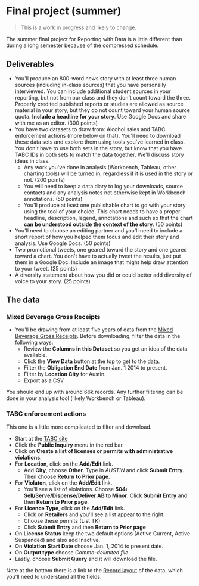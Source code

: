# Final project (summer)

> This is a work in progress and likely to change.

The summer final project for Reporting with Data is a little different than during a long semester because of the compressed schedule.

## Deliverables

- You'll produce an 800-word news story with at least three human sources (including in-class sources) that you have personally interviewed. You can include additional student sources in your reporting, but not from our class and they don't count toward the three. Properly credited published reports or studies are allowed as source material in your story, but they do not count toward your human source quota. **Include a headline for your story**.  Use Google Docs and share with me as an editor. (300 points)
- You have two datasets to draw from: Alcohol sales and TABC enforcement actions (more below on that). You'll need to download these data sets and explore them using tools you've learned in class. You don't have to use both sets in the story, but know that you have TABC IDs in both sets to match the data together. We'll discuss story ideas in class.
  - Any work you've done in analysis (Workbench, Tableau, other charting tools) will be turned in, regardless if it is used in the story or not. (200 points)
  - You will need to keep a data diary to log your downloads, source contacts and any analysis notes not otherwise kept in Workbench annotations. (50 points)
  - You'll produce at least one publishable chart to go with your story using the tool of your choice. This chart needs to have a proper headline, description, legend, annotations and such so that the chart **can be understood outside the context of the story**. (50 points)
- You'll need to choose an editing partner and you'll need to include a short report of how you helped them focus and edit their story and analysis. Use Google Docs. (50 points)
- Two promotional tweets, one geared toward the story and one geared toward a chart. You don't have to actually tweet the results, just put them in a Google Doc. Include an image that might help draw attention to your tweet. (25 points)
- A diversity statement about how you did or could better add diversity of voice to your story. (25 points)

## The data

### Mixed Beverage Gross Receipts

- You'll be drawing from at least five years of data from the [Mixed Beverage Gross Receipts](https://data.texas.gov/Government-and-Taxes/Mixed-Beverage-Gross-Receipts/naix-2893). Before downloading, filter the data in the following ways:
  - Review the **Columns in this Dataset** so you get an idea of the data available.
  - Click the **View Data** button at the top to get to the data.
  - Filter the **Obligation End Date** from Jan. 1 2014 to present.
  - Filter by **Location City** for Austin.
  - Export as a CSV.

You should end up with around 66k records. Any further filtering can be done in your analysis tool (likely Workbench or Tableau).

### TABC enforcement actions

This one is a little more complicated to filter and download.

- Start at the [TABC site](https://www.tabc.state.tx.us/enforcement/index.asp)
- Click the **Public Inquiry** menu in the red bar.
- Click on **Create a list of licenses  or permits with administrative violations**.
- For **Location**, click on the **Add/Edit** link.
  - Add **City**, choose **Other**. Type in _AUSTIN_ and click **Submit Entry**. Then choose **Return to Prior page**.
- For **Violaton**, click on the **Add/Edit** link.
  - You'll see a list of violations. Choose **504: Sell/Serve/Dispense/Deliver AB to Minor**. Click **Submit Entry** and then **Return to Prior page**.
- For **Licence Type**, click on the **Add/Edit** link.
  - Click on **Retailers** and you'll see a list appear to the right.
  - Choose these permits (List TK)
  - Click **Submit Entry** and then **Return to Prior page**
- On **License Status** keep the two default options (Active Current, Active Suspended) and also add Inactive.
- On **Violation Start Date** choose Jan. 1, 2014 to present date.
- On **Output type** choose _Comma-delimited file_.
- Lastly, choose **Submit Query** and it will download the file.

Note at the bottom there is a link to the [Record layout](https://www.tabc.texas.gov/public_Inquiry/admin_violations_record_layout.asp) of the data, which you'll need to understand all the fields.


